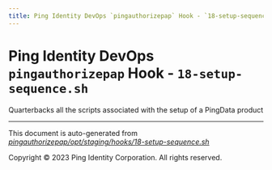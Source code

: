 ```yaml
---
title: Ping Identity DevOps `pingauthorizepap` Hook - `18-setup-sequence.sh`
---
```


# Ping Identity DevOps `pingauthorizepap` Hook - `18-setup-sequence.sh`
 Quarterbacks all the scripts associated with the setup of a
 PingData product

---
This document is auto-generated from _[pingauthorizepap/opt/staging/hooks/18-setup-sequence.sh](https://github.com/pingidentity/pingidentity-docker-builds/blob/master/pingauthorizepap/opt/staging/hooks/18-setup-sequence.sh)_

Copyright © 2023 Ping Identity Corporation. All rights reserved.
